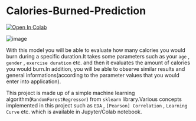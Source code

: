 # Calories-Burned-Prediction
[![Open In Colab](https://colab.research.google.com/assets/colab-badge.svg)](https://colab.research.google.com/drive/1Tbt5FoF2zY7tLT7b6IGndS676PNcCjEz)


![image](https://user-images.githubusercontent.com/69152112/210569997-d595252d-ea28-4f3c-935d-3141407cf8c7.png)

With this model you will be able to evaluate how many calories you would burn during a specific duration.It takes some parameters such as your `age` , `gender` , `exercise duration` etc. and then it evaluates the amount of calories you would burn.In addition, you will be able to observe similar results and general informations(according to the parameter values that you would enter into application).  

This project is made up of a simple machine learning algorithm(`RandomForestRegressor`) from `sklearn` library.Various concepts implemented in this project such as `EDA` , `[Pearson] Correlation` , `Learning Curve` etc. which is available in Jupyter/Colab notebook.
